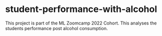 # student-performance-with-alcohol
This project is part of the ML Zoomcamp 2022 Cohort. This analyses the students performance post alcohol consumption.

